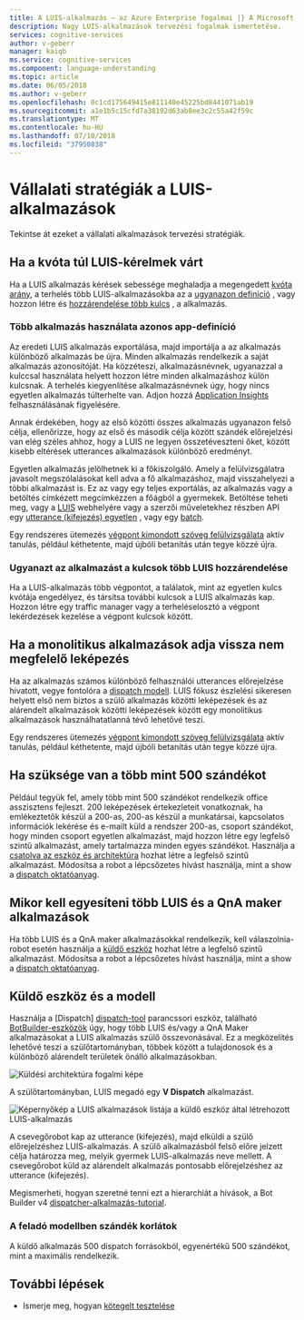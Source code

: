 ```yaml
---
title: A LUIS-alkalmazás – az Azure Enterprise fogalmai |} A Microsoft Docs
description: Nagy LUIS-alkalmazások tervezési fogalmak ismertetése.
services: cognitive-services
author: v-geberr
manager: kaiqb
ms.service: cognitive-services
ms.component: language-understanding
ms.topic: article
ms.date: 06/05/2018
ms.author: v-geberr
ms.openlocfilehash: 0c1cd175649415e811140e45225bd8441071ab19
ms.sourcegitcommit: a1e1b5c15cfd7a38192d63ab8ee3c2c55a42f59c
ms.translationtype: MT
ms.contentlocale: hu-HU
ms.lasthandoff: 07/10/2018
ms.locfileid: "37950838"
---
```

# <a name="enterprise-strategies-for-a-luis-app"></a>Vállalati stratégiák a LUIS-alkalmazások
Tekintse át ezeket a vállalati alkalmazások tervezési stratégiák.

## <a name="when-you-expect-luis-requests-beyond-the-quota"></a>Ha a kvóta túl LUIS-kérelmek várt
Ha a LUIS alkalmazás kérések sebessége meghaladja a megengedett [kvóta arány](https://azure.microsoft.com/pricing/details/cognitive-services/language-understanding-intelligent-services/), a terhelés több LUIS-alkalmazásokba az a [ugyanazon definíció](#use-multiple-apps-with-same-app-definition) , vagy hozzon létre és [hozzárendelése több kulcs](#assign-multiple-luis-keys-to-same-app) , a alkalmazás. 

### <a name="use-multiple-apps-with-same-app-definition"></a>Több alkalmazás használata azonos app-definíció
Az eredeti LUIS alkalmazás exportálása, majd importálja a az alkalmazás különböző alkalmazás be újra. Minden alkalmazás rendelkezik a saját alkalmazás azonosítóját. Ha közzéteszi, alkalmazásnévnek, ugyanazzal a kulccsal használata helyett hozzon létre minden alkalmazáshoz külön kulcsnak. A terhelés kiegyenlítése alkalmazásnévnek úgy, hogy nincs egyetlen alkalmazás túlterhelte van. Adjon hozzá [Application Insights](luis-tutorial-bot-csharp-appinsights.md) felhasználásának figyelésére. 

Annak érdekében, hogy az első közötti összes alkalmazás ugyanazon felső célja, ellenőrizze, hogy az első és második célja között szándék előrejelzési van elég széles ahhoz, hogy a LUIS ne legyen összetéveszteni őket, között kisebb eltérések utterances alkalmazások különböző eredményt. 

Egyetlen alkalmazás jelölhetnek ki a főkiszolgáló. Amely a felülvizsgálatra javasolt megszólalásokat kell adva a fő alkalmazáshoz, majd visszahelyezi a többi alkalmazást is. Ez az vagy egy teljes exportálás, az alkalmazás vagy a betöltés címkézett megcímkézzen a főágból a gyermekek. Betöltése teheti meg, vagy a [LUIS](luis-reference-regions.md) webhelyére vagy a szerzői műveletekhez részben API egy [utterance (kifejezés) egyetlen](https://westus.dev.cognitive.microsoft.com/docs/services/5890b47c39e2bb17b84a55ff/operations/5890b47c39e2bb052c5b9c08) , vagy egy [batch](https://westus.dev.cognitive.microsoft.com/docs/services/5890b47c39e2bb17b84a55ff/operations/5890b47c39e2bb052c5b9c09). 

Egy rendszeres ütemezés [végpont kimondott szöveg felülvizsgálata](luis-how-to-review-endoint-utt.md) aktív tanulás, például kéthetente, majd újbóli betanítás után tegye közzé újra. 

### <a name="assign-multiple-luis-keys-to-same-app"></a>Ugyanazt az alkalmazást a kulcsok több LUIS hozzárendelése
Ha a LUIS-alkalmazás több végpontot, a találatok, mint az egyetlen kulcs kvótája engedélyez, és társítsa további kulcsok a LUIS alkalmazás kap. Hozzon létre egy traffic manager vagy a terheléselosztó a végpont lekérdezések kezelése a végpont kulcsok között. 

## <a name="when-your-monolithic-app-returns-wrong-intent"></a>Ha a monolitikus alkalmazások adja vissza nem megfelelő leképezés
Ha az alkalmazás számos különböző felhasználói utterances előrejelzése hivatott, vegye fontolóra a [dispatch modell](#dispatch-tool-and-model). LUIS fókusz észlelési sikeresen helyett első nem biztos a szülő alkalmazás közötti leképezések és az alárendelt alkalmazások közötti leképezések között egy monolitikus alkalmazások használhatatlanná tévő lehetővé teszi. 

Egy rendszeres ütemezés [végpont kimondott szöveg felülvizsgálata](luis-how-to-review-endoint-utt.md) aktív tanulás, például kéthetente, majd újbóli betanítás után tegye közzé újra. 

## <a name="when-you-need-to-have-more-than-500-intents"></a>Ha szüksége van a több mint 500 szándékot
Például tegyük fel, amely több mint 500 szándékot rendelkezik office asszisztens fejleszt. 200 leképezések értekezleteit vonatkoznak, ha emlékeztetők készül a 200-as, 200-as készül a munkatársai, kapcsolatos információk lekérése és e-mailt küld a rendszer 200-as, csoport szándékot, hogy minden csoport egyetlen alkalmazást, majd hozzon létre egy legfelső szintű alkalmazást, amely tartalmazza minden egyes szándékot. Használja a [csatolva az eszköz és architektúra](#dispatch-tool-and-model) hozhat létre a legfelső szintű alkalmazást. Módosítsa a robot a lépcsőzetes hívást használja, mint a show a [dispatch oktatóanyag][dispatcher-application-tutorial]. 

## <a name="when-you-need-to-combine-several-luis-and-qna-maker-apps"></a>Mikor kell egyesíteni több LUIS és a QnA maker alkalmazások
Ha több LUIS és a QnA maker alkalmazásokkal rendelkezik, kell válaszolnia-robot esetén használja a [küldő eszköz](#dispatch-tool-and-model) hozhat létre a legfelső szintű alkalmazást. Módosítsa a robot a lépcsőzetes hívást használja, mint a show a [dispatch oktatóanyag][dispatcher-application-tutorial]. 

## <a name="dispatch-tool-and-model"></a>Küldő eszköz és a modell
Használja a [Dispatch] [ dispatch-tool] parancssori eszköz, található [BotBuilder-eszközök](https://github.com/Microsoft/botbuilder-tools) úgy, hogy több LUIS és/vagy a QnA Maker alkalmazásokat a LUIS alkalmazás szülő összevonásával. Ez a megközelítés lehetővé teszi a szülőtartományban, többek között a tulajdonosok és a különböző alárendelt területek önálló alkalmazásokban. 

![Küldési architektúra fogalmi képe](./media/luis-concept-enterprise/dispatch-architecture.png)

A szülőtartományban, LUIS megadó egy **V Dispatch** alkalmazást. 

![Képernyőkép a LUIS alkalmazások listája a küldő eszköz által létrehozott LUIS-alkalmazás](./media/luis-concept-enterprise/dispatch.png)

A csevegőrobot kap az utterance (kifejezés), majd elküldi a szülő előrejelzéshez LUIS-alkalmazás. A szülő alkalmazásból felső előre jelzett célja határozza meg, melyik gyermek LUIS-alkalmazás neve mellett. A csevegőrobot küld az alárendelt alkalmazás pontosabb előrejelzéshez az utterance (kifejezés).

Megismerheti, hogyan szeretné tenni ezt a hierarchiát a hívások, a Bot Builder v4 [dispatcher-alkalmazás-tutorial][dispatcher-application-tutorial].  

### <a name="intent-limits-in-dispatch-model"></a>A feladó modellben szándék korlátok
A küldő alkalmazás 500 dispatch forrásokból, egyenértékű 500 szándékot, mint a maximális rendelkezik. 

## <a name="next-steps"></a>További lépések

* Ismerje meg, hogyan [kötegelt tesztelése](luis-how-to-batch-test.md)

[dispatcher-application-tutorial]: https://aka.ms/bot-dispatch
[dispatch-tool]: https://github.com/Microsoft/botbuilder-tools/tree/master/Dispatch